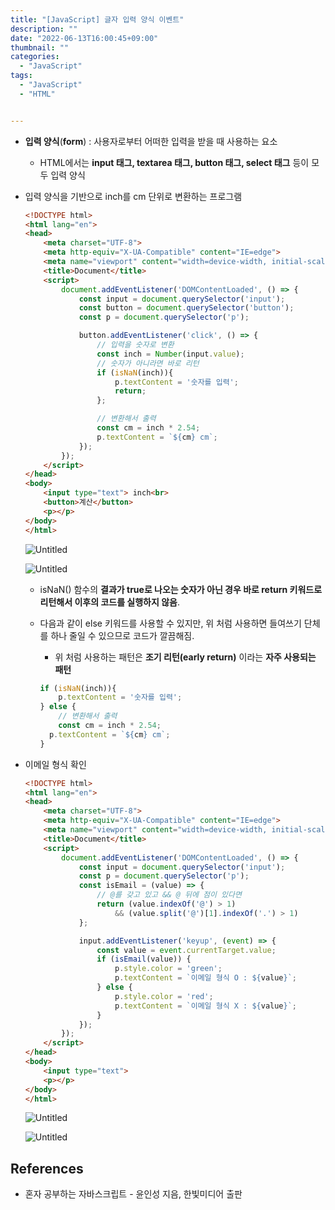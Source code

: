```yaml
---
title: "[JavaScript] 글자 입력 양식 이벤트"
description: ""
date: "2022-06-13T16:00:45+09:00"
thumbnail: ""
categories:
  - "JavaScript"
tags:
  - "JavaScript"
  - "HTML"


---
```

<!--more-->

- **입력 양식**(**form**) : 사용자로부터 어떠한 입력을 받을 때 사용하는 요소
    - HTML에서는 **input 태그, textarea 태그, button 태그, select 태그** 등이 모두 입력 양식
    
- 입력 양식을 기반으로 inch를 cm 단위로 변환하는 프로그램
    
    ```html
    <!DOCTYPE html>
    <html lang="en">
    <head>
        <meta charset="UTF-8">
        <meta http-equiv="X-UA-Compatible" content="IE=edge">
        <meta name="viewport" content="width=device-width, initial-scale=1.0">
        <title>Document</title>
        <script>
            document.addEventListener('DOMContentLoaded', () => {
                const input = document.querySelector('input');
                const button = document.querySelector('button');
                const p = document.querySelector('p');
    
                button.addEventListener('click', () => {
                    // 입력을 숫자로 변환
                    const inch = Number(input.value);
                    // 숫자가 아니라면 바로 리턴
                    if (isNaN(inch)){
                        p.textContent = '숫자를 입력';
                        return;
                    };
    
                    // 변환해서 출력
                    const cm = inch * 2.54;
                    p.textContent = `${cm} cm`;
                });
            });
        </script>
    </head>
    <body>
        <input type="text"> inch<br>
        <button>계산</button>
        <p></p>
    </body>
    </html>
    ```
    
    ![Untitled](/images/lang_javascript/study_1/JavaScript_글자_입력_양식_이벤트/Untitled.png)
    
    ![Untitled](/images/lang_javascript/study_1/JavaScript_글자_입력_양식_이벤트/Untitled%201.png)
    
    - isNaN() 함수의 **결과가 true로 나오는 숫자가 아닌 경우 바로 return 키워드로 리턴해서 이후의 코드를 실행하지 않음**.
    - 다음과 같이 else 키워드를 사용할 수 있지만, 위 처럼 사용하면 들여쓰기 단체를 하나 줄일 수 있으므로 코드가 깔끔해짐.
        - 위 처럼 사용하는 패턴은 **조기 리턴(early return)** 이라는 **자주 사용되는 패턴**
        
        ```jsx
        if (isNaN(inch)){
        	p.textContent = '숫자를 입력';
        } else {
        	// 변환해서 출력
        	const cm = inch * 2.54;
          p.textContent = `${cm} cm`;
        }
        ```
        

- 이메일 형식 확인
    
    ```html
    <!DOCTYPE html>
    <html lang="en">
    <head>
        <meta charset="UTF-8">
        <meta http-equiv="X-UA-Compatible" content="IE=edge">
        <meta name="viewport" content="width=device-width, initial-scale=1.0">
        <title>Document</title>
        <script>
            document.addEventListener('DOMContentLoaded', () => {
                const input = document.querySelector('input');
                const p = document.querySelector('p');
                const isEmail = (value) => {
                    // @를 갖고 있고 && @ 뒤에 점이 있다면
                    return (value.indexOf('@') > 1) 
                        && (value.split('@')[1].indexOf('.') > 1)
                };
    
                input.addEventListener('keyup', (event) => {
                    const value = event.currentTarget.value;
                    if (isEmail(value)) {
                        p.style.color = 'green';
                        p.textContent = `이메일 형식 O : ${value}`;
                    } else {
                        p.style.color = 'red';
                        p.textContent = `이메일 형식 X : ${value}`;
                    }
                });
            });
        </script>
    </head>
    <body>
        <input type="text">
        <p></p>
    </body>
    </html>
    ```
    
    ![Untitled](/images/lang_javascript/study_1/JavaScript_글자_입력_양식_이벤트/Untitled%202.png)
    
    ![Untitled](/images/lang_javascript/study_1/JavaScript_글자_입력_양식_이벤트/Untitled%203.png)
    

## References

- 혼자 공부하는 자바스크립트 - 윤인성 지음, 한빛미디어 출판
